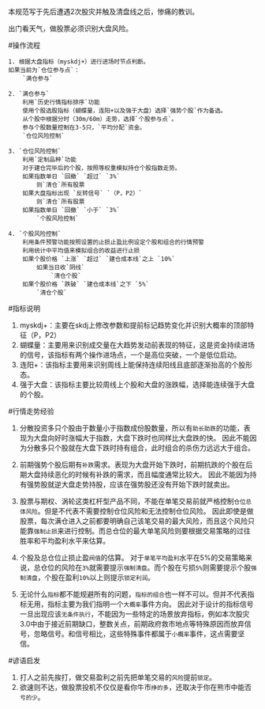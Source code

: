 本规范写于先后遭遇2次股灾并触及清盘线之后，惨痛的教训。


出门看天气，做股票必须识别大盘风险。

#操作流程

	1. 根据大盘指标（myskdj+）进行进场时节点判断。
	如果当前为`仓位参与点`：
		`满仓参与`

	2. `满仓参与`
		利用`历史行情指标排序`功能
		使用个股选股指标（蝴蝶量，连阳+以及强于大盘）选择`强势个股`作为备选。
		从个股中根据分时（30m/60m）走势，选择`个股参与点`。
		参与个股数量控制在3-5只，`平均分配`资金。
		`仓位风险控制`

	3. `仓位风险控制`
		利用`定制品种`功能
		对于建仓完毕后的个股，按照等权重模拟持仓个股指数走势。
		如果指数单日 `回撤` `超过` `3%`
			则`清仓`所有股票
		如果大盘指标出现 `反转信号` `（P，P2）`
			则`清仓`所有股票
		如果指数单日 `回撤` `小于` `3%`
			`个股风险控制`

	4. `个股风险控制`
		利用条件预警功能按照设置的止损止盈比例设定个股和组合的行情预警
		利用统计中平均值来模拟组合的收益进行止损
		如果个股价格 `上涨` `超过` `建仓成本线`之上 `10%`
			如果当日收`阴线`
				`清仓个股`
		如果个股价格 `跌破` `建仓成本线`之下 `5%`
			`清仓个股`


#指标说明
1. myskdj+：主要在skdj上修改参数和提前标记趋势变化并识别大概率的顶部特征（P，P2）
2. 蝴蝶量：主要用来识别成交量在大趋势发动前表现的特征，这是资金持续进场的信号，该指标有两个操作进场点，一个是高位突破，一个是低位启动。
3. 连阳+：该指标主要用来识别周线上能保持连续阳线且底部逐渐抬高的个股形态。
4. 强于大盘：该指标主要比较周线上个股和大盘的涨跌幅，选择能连续强于大盘的个股。


#行情走势经验
1. 分散投资多只个股由于数量小于指数成份股数量，所以有`助长助跌`的功能，表现为大盘向好时涨幅大于指数，大盘下跌时也同样比大盘跌的快。
因此不能因为分散多只个股就在大盘下跌时持有组合，此时组合的杀伤力远远大于组合。

2. 前期强势个股后期有`补跌`需求。表现为大盘开始下跌时，前期抗跌的个股在后期大盘持续恶化的时候有补跌的需求，而且幅度通常比较大。
因此不能因为持有强势股就逆大盘走势持股，应该在强势股还没有开始下跌时就卖出。

3. 股票与期权、涡轮这类杠杆型产品不同，不能在单笔交易前就严格控制`仓位总体风险`。但是不代表不需要控制仓位风险和无法控制仓位风险。
因此即使是做股票，每次满仓进入之前都要明确自己该笔交易的最大风险，而且这个风险只能靠`强制止损`来进行控制。而总仓位的最大单笔风险则要根据交易策略的过往胜率和平均盈利水平来估算。

4. 个股及总仓位止损止盈`阀值`的估算。
对于`单笔平均盈利`水平在5%的交易策略来说，总仓位的风险在`3%`就需要提示`强制清盘`。而个股在亏损`5%`则需要提示个股`强制清盘`，个股在盈利`10%`以上则提示`锁定利润`。

5. 无论什么`指标`都不能规避所有的问题，`指标的组合`也一样不可以。但并不代表指标无用，指标主要为我们指明一个`大概率`事件方向。
因此对于设计的指标信号一旦出现应该`无条件执行`，不能因为一些特定的场景放弃指标，例如本次股灾3.0中由于接近前期缺口，整数关点，前期政府救市地点等特殊原因而放弃信号，忽略信号。和信号相比，这些特殊事件都属于`小概率`事件，这点需要坚信。


#谚语启发
1. 打人之前先挨打，做交易盈利之前先把单笔交易的`风险`提前`锁定`。
2. 欲速则不达，做股票投机不仅仅是看你牛市`挣的多`，还取决于你在熊市中能否`亏的少`。
